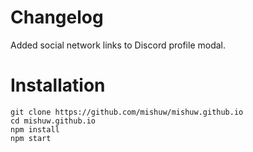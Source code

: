 # Changelog
Added social network links to Discord profile modal.

# Installation
`git clone https://github.com/mishuw/mishuw.github.io`<br>
`cd mishuw.github.io`<br>
`npm install`<br>
`npm start`
